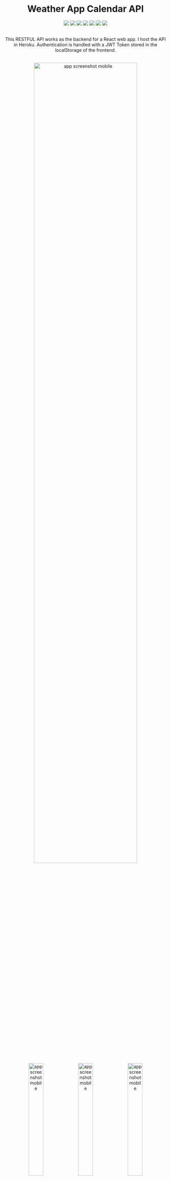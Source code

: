<div align="center">
<h1>Weather App Calendar API</h1>
</div>

<div align="center">
    <img src="https://img.shields.io/badge/Ruby_on_Rails-darkred">
    <img src="https://img.shields.io/badge/PostgreSQL-skyblue">
    <img src="https://img.shields.io/badge/Rspec-yellow">
    <img src="https://img.shields.io/badge/Rswag-green">
    <img src="https://img.shields.io/badge/Factory_Bot-red">
    <img src="https://img.shields.io/badge/Heroku-violet">
    <img src="https://img.shields.io/badge/JWT-blue">
</div>

<br>

<p align="center">This RESTFUL API works as the backend for a React web app. I host the API in Heroku. Authentication is handled with a JWT Token stored in the localStorage of the frontend.</p>

<br>

<div align="center"><img width="80%" alt="app screenshot mobile" src="./.github/images/reminders_page_screenshot_desktop.png">
<img width="30%" alt="app screenshot mobile" src="./.github/images/new_reminder_screenshot_mobile.png">
<img width="30%" alt="app screenshot mobile" src="./.github/images/highlighted_reminder_screenshot_mobile.png">
<img width="30%" alt="app screenshot mobile" src="./.github/images/reminders_page_menu_screenshot_mobile.png">
</div>

<br>

## About
Weather App Calendar API is the API handling the core requests of the Weather Calendar App. The frontend is a ***fully responsive*** react web app deployed [here](https://weather-app-calendar.netlify.app/). The [repo for the front-end is here](https://github.com/StarSheriff2/Weather-App-Calendar---frontend). I built request tests for all endpoints. I also created tests for all models. I use JWT token to handle user authentication and authorization.

### File Structure
<div align="left"><img width="30%" alt="app screenshot mobile" src="./.github/images/file_structure_snap1.png">
</div>
<div align="left"><img width="30%" alt="app screenshot mobile" src="./.github/images/file_structure_snap2.png">
</div>


### API Documentation
Coming soon...
I will use Rswag to generate all the API documentation directly from the integration tests.

### Features:
- authenticate user
- create new user
- create new session
- all CRUD operations for the Reminder resource

### Front-end React app
- The front-end associated with this app is [here](https://weather-app-calendar.netlify.app).

- The Github repo of the front-end is [here](https://github.com/StarSheriff2/Weather-App-Calendar---frontend).

### Live Demo

Deployed to Heroku: [Live Demo](https://weather-app-calendar-api.herokuapp.com/)

### Video Presentation

Coming soon...

### Built With
- Ruby 3.0.2p107 (2021-07-07 revision 0db68f0233) [arm64-darwin20]
- Rails 6.1.4.4
- PostgreSQL 14
- Rspec (testing)
- Faker gem
- Factory bot
- JWT
- Heroku

## Getting Started

To get a local copy up and running, follow these simple example steps.

### Prerequisites
- Ruby 3.0.2p107
- Rails 6.1.4.4
- PostgreSQL 14

### Get files
1. Open your terminal or command prompt.
2. If you do not have git installed in your system, skip this step and go to step 3; otherwise, go to the directory where you want to copy the project files and clone it by copying this text into your command prompt/terminal:
```
  https://github.com/StarSheriff2/Weather-App-Calendar---backend.git
```
<br>Now go to the ***"Install Dependencies"*** section.

3. Download the program files by clicking on the green button that says “**Code**” on the upper right side of the project frame.
4. You will see a dropdown menu. Click on “**Download ZIP**.”
5. Go to the directory where you downloaded the **ZIP file** and open it. Extract its contents to any directory you want in your system.

### Install Dependencies
1. If you are not in your system terminal/command prompt already, please open it and go to the directory where you cloned the remote repository or extracted the project files.
2. While in the project root directory, type
    ```
    bundle install
    ```
This command will install all the necessary gems in your system.

### Database Setup

- In your terminal, type <code>bin/rails db:setup</code> to create your local databases, load the schema, and initialize with the seed data.

You are all set now!
## Usage

1. In your terminal, run <code>bin/rails server</code> while inside the root directory of the repository files
2. The app allows API calls using curl or your favorite API client, such as Postman, HTTPPie or VS Code's Thunder Client. Here's a link to [HTTPIE](https://httpie.io).

**Note:<br>_These command will not stop on its own. To exit, hit "ctrl + c"_**

## Development
### Testing
- Unit / Model tests
- ***Integration tests (coming soon)***
- API request tests

To run all tests, type this into command line:
```
 bundle exec rspec
```

### Linters
To run ***Rubocop***, go to the root directory of your repository and copy/paste the following command into your terminal:
```
 rubocop .
```

## Authors
👤 **Arturo Alvarez**
- Github: [@StarSheriff2](https://github.com/StarSheriff2)
- Twitter: [@ArturoAlvarezV](https://twitter.com/ArturoAlvarezV)
- Linkedin: [Arturo Alvarez](https://www.linkedin.com/in/arturoalvarezv/)

## 🤝 Contributing

Contributions, issues, and feature requests are welcome!

Feel free to check the [issues page](https://github.com/StarSheriff2/Weather-App-Calendar---backend/issues).

## 🤝 Acknowledgements

JWT Implementation:
 - Heavy reliance on [this tutorial series to develop this JWT authentication strategy](https://www.digitalocean.com/community/tutorials/build-a-restful-json-api-with-rails-5-part-one).

## Show your support

Give a ⭐️ if you like this project!

## 📝 License

This project is [MIT](https://github.com/StarSheriff2/Weather-App-Calendar---backend/blob/main/LICENSE) licensed.
